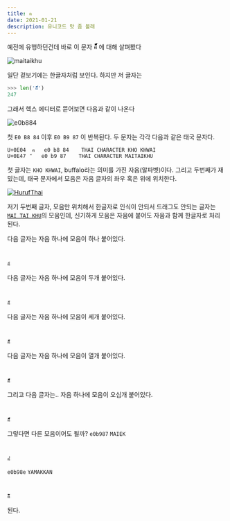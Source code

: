 ```yaml
---
title: ค
date: 2021-01-21
description: 유니코드 맛 좀 볼래
---
```


예전에 유행하던건데 바로 이 문자 ค็็็็็็็็็็็็็็็็็็็็็็็็็็็็็็็็็็็็็็็็็็็็็็็็็็็็็็็็็็็็็็็็็็็็็็็็็็็็็็็็็็็็็็็็็็็็็็็็็็็็็็็็็็็็็็็็็็็็็็็็็็็็็็็็็็็็็็็็็็็็็็็็็็็็็็็็็็็็็็็็็็็็็็็็็็็็็็็็็็็็็็็็็็็็็็็็็็็็็็็็็็็็็็็็็็็็็็็็็็็็็็็็็็็็็็็็็็็็็็็็็็็็็็ 에 대해 살펴봤다

![maitaikhu](./maitaikhu.png)

일단 겉보기에는 한글자처럼 보인다. 하지만 저 글자는

```python
>>> len('ค็็็็็็็็็็็็็็็็็็็็็็็็็็็็็็็็็็็็็็็็็็็็็็็็็็็็็็็็็็็็็็็็็็็็็็็็็็็็็็็็็็็็็็็็็็็็็็็็็็็็็็็็็็็็็็็็็็็็็็็็็็็็็็็็็็็็็็็็็็็็็็็็็็็็็็็็็็็็็็็็็็็็็็็็็็็็็็็็็็็็็็็็็็็็็็็็็็็็็็็็็็็็็็็็็็็็็็็็็็็็็็็็็็็็็็็็็็็็็็็็็็็็็็')
247
```

그래서 헥스 에디터로 뜯어보면 다음과 같이 나온다

![e0b884](./e0b884.png)

첫 `E0 B8 84` 이후 `E0 B9 87` 이 반복된다. 두 문자는 각각 다음과 같은 태국 문자다.

```
U+0E04	ค	e0 b8 84	THAI CHARACTER KHO KHWAI
U+0E47	็	e0 b9 87	THAI CHARACTER MAITAIKHU
```

첫 글자는 `KHO KHWAI`, buffalo라는 의미를 가진 자음(알파벳)이다. 그리고 두번째가 재밌는데, 태국 문자에서 모음은 자음 글자의 좌우 혹은 위에 위치한다.

[![HurufThai](./HurufThai.png)](https://minda-appzak.blogspot.com/2010/01/adakah-benar-melayu-kuno-dahulu.html?view=flipcard)

저기 두번째 글자, 모음만 위치해서 한글자로 인식이 안되서 드래그도 안되는 글자는 [`MAI TAI KHU`](https://en.wikipedia.org/wiki/Thai_script#Vowels)의 모음인데, 신기하게 모음은 자음에 붙어도 자음과 함께 한글자로 처리된다.

다음 글자는 자음 하나에 모음이 하나 붙어있다.

```


ค็
```

다음 글자는 자음 하나에 모음이 두개 붙어있다.

```


ค็็
```

다음 글자는 자음 하나에 모음이 세개 붙어있다.

```


ค็็็
```

다음 글자는 자음 하나에 모음이 열개 붙어있다.

```


ค็็็็็็็็็็
```

그리고 다음 글자는.. 자음 하나에 모음이 오십개 붙어있다.

```


ค็็็็็็็็็็็็็็็็็็็็็็็็็็็็็็็็็็็็็็็็็็็็็็็็็็
```

그렇다면 다른 모음이어도 될까? `e0b987` `MAIEK`

```


ค่่่่่่่่่่
```

`e0b98e` `YAMAKKAN`

```


ค๊๊๊๊๊๊๊๊๊๊
```

된다.
